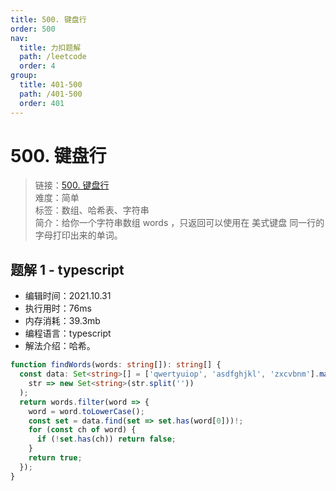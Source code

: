 ```yaml
---
title: 500. 键盘行
order: 500
nav:
  title: 力扣题解
  path: /leetcode
  order: 4
group:
  title: 401-500
  path: /401-500
  order: 401
---
```


# 500. 键盘行

> 链接：[500. 键盘行](https://leetcode-cn.com/problems/keyboard-row/)  
> 难度：简单  
> 标签：数组、哈希表、字符串  
> 简介：给你一个字符串数组 words ，只返回可以使用在 美式键盘 同一行的字母打印出来的单词。

## 题解 1 - typescript

- 编辑时间：2021.10.31
- 执行用时：76ms
- 内存消耗：39.3mb
- 编程语言：typescript
- 解法介绍：哈希。

```typescript
function findWords(words: string[]): string[] {
  const data: Set<string>[] = ['qwertyuiop', 'asdfghjkl', 'zxcvbnm'].map(
    str => new Set<string>(str.split(''))
  );
  return words.filter(word => {
    word = word.toLowerCase();
    const set = data.find(set => set.has(word[0]))!;
    for (const ch of word) {
      if (!set.has(ch)) return false;
    }
    return true;
  });
}
```
